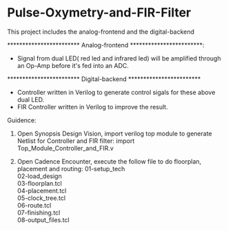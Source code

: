 # Pulse-Oxymetry-and-FIR-Filter

This project includes the analog-frontend and the digital-backend

************************ Analog-frontend ************************:
- Signal from dual LED( red led and infrared led) will be amplified through an Op-Amp before it's fed into an ADC.<br/>





************************ Digital-backend ************************ 
- Controller written in Verilog to generate control sigals for these above dual LED. <br/>
- FIR Controller written in Verilog to improve the result. <br/>







Guidence:

1. Open Synopsis Design Vision, import verilog top module to generate Netlist for Controller and FIR filter:
  import Top_Module_Controller_and_FIR.v <br/>

2. Open Cadence Encounter, execute the follow file to do floorplan, placement and routing:
  01-setup_tech <br/>
  02-load_design <br/> 
  03-floorplan.tcl <br/>
  04-placement.tcl <br/>
  05-clock_tree.tcl <br/>
  06-route.tcl <br/>
  07-finishing.tcl <br/>
  08-output_files.tcl <br/>
